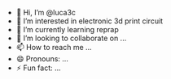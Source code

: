 - 👋 Hi, I’m @luca3c
- 👀 I’m interested in electronic 3d print circuit
- 🌱 I’m currently learning reprap
- 💞️ I’m looking to collaborate on ...
- 📫 How to reach me ...
- 😄 Pronouns: ...
- ⚡ Fun fact: ...

<!---
luca3c/luca3c is a ✨ special ✨ repository because its `README.md` (this file) appears on your GitHub profile.
You can click the Preview link to take a look at your changes.
--->

